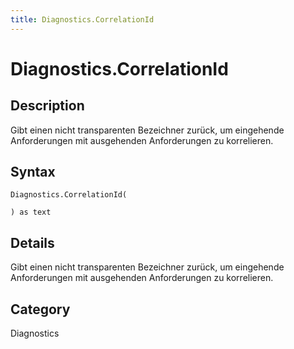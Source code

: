 ```yaml
---
title: Diagnostics.CorrelationId
---
```


# Diagnostics.CorrelationId


## Description

Gibt einen nicht transparenten Bezeichner zurück, um eingehende Anforderungen mit ausgehenden Anforderungen zu korrelieren.


## Syntax

```powerquery
Diagnostics.CorrelationId(

) as text
```


## Details

Gibt einen nicht transparenten Bezeichner zurück, um eingehende Anforderungen mit ausgehenden Anforderungen zu korrelieren.



## Category
Diagnostics
